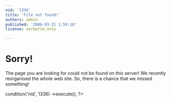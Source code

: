 ```yaml
---
nid: '1336'
title: 'File not found!'
authors: admin
published: '2006-03-31 1:59:18'
license: verbatim_only

---
```

<h1>Sorry!</h1>
<p>The page you are looking for could not be found on this server! We recently reorganised the whole web site. So, there is a chance that we missed something!</p>

<?php

# Delete node counter for this page.
db_delete('node_counter')
  ->condition('nid', 1336)
  ->execute();
?>